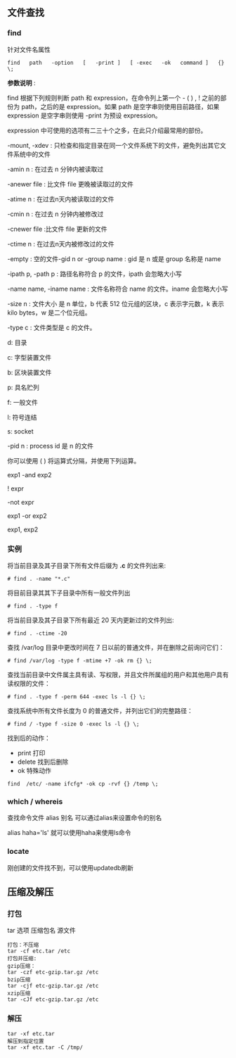 ## 文件查找

### find 
针对文件名属性


```
find   path   -option   [   -print ]   [ -exec   -ok   command ]   {} \;
```

**参数说明** :

find 根据下列规则判断 path 和 expression，在命令列上第一个 - ( ) , ! 之前的部份为 path，之后的是 expression。如果 path 是空字串则使用目前路径，如果 expression 是空字串则使用 -print 为预设 expression。

expression 中可使用的选项有二三十个之多，在此只介绍最常用的部份。

-mount, -xdev : 只检查和指定目录在同一个文件系统下的文件，避免列出其它文件系统中的文件

-amin n : 在过去 n 分钟内被读取过

-anewer file : 比文件 file 更晚被读取过的文件

-atime n : 在过去n天内被读取过的文件

-cmin n : 在过去 n 分钟内被修改过

-cnewer file :比文件 file 更新的文件

-ctime n : 在过去n天内被修改过的文件

-empty : 空的文件-gid n or -group name : gid 是 n 或是 group 名称是 name

-ipath p, -path p : 路径名称符合 p 的文件，ipath 会忽略大小写

-name name, -iname name : 文件名称符合 name 的文件。iname 会忽略大小写

-size n : 文件大小 是 n 单位，b 代表 512 位元组的区块，c 表示字元数，k 表示 kilo bytes，w 是二个位元组。

-type c : 文件类型是 c 的文件。

d: 目录

c: 字型装置文件

b: 区块装置文件

p: 具名贮列

f: 一般文件

l: 符号连结

s: socket

-pid n : process id 是 n 的文件

你可以使用 ( ) 将运算式分隔，并使用下列运算。

exp1 -and exp2

! expr

-not expr

exp1 -or exp2

exp1, exp2

### 实例

将当前目录及其子目录下所有文件后缀为 **.c** 的文件列出来:

```
# find . -name "*.c"
```

将目前目录其其下子目录中所有一般文件列出

```
# find . -type f
```

将当前目录及其子目录下所有最近 20 天内更新过的文件列出:

```
# find . -ctime -20
```

查找 /var/log 目录中更改时间在 7 日以前的普通文件，并在删除之前询问它们：

```
# find /var/log -type f -mtime +7 -ok rm {} \;
```

查找当前目录中文件属主具有读、写权限，并且文件所属组的用户和其他用户具有读权限的文件：

```
# find . -type f -perm 644 -exec ls -l {} \;
```

查找系统中所有文件长度为 0 的普通文件，并列出它们的完整路径：

```
# find / -type f -size 0 -exec ls -l {} \;
```
找到后的动作：
- print 打印
- delete 找到后删除
- ok 特殊动作

```
find  /etc/ -name ifcfg* -ok cp -rvf {} /temp \;
```



### which / whereis

查找命令文件
alias 别名
可以通过alias来设置命令的别名

alias haha='ls'
就可以使用haha来使用ls命令

### locate

刚创建的文件找不到，可以使用updatedb刷新

## 压缩及解压

### 打包
tar 选项 压缩包名 源文件
```
打包：不压缩
tar -cf etc.tar /etc
打包并压缩:
gzip压缩：
tar -czf etc-gzip.tar.gz /etc
bzip压缩
tar -cjf etc-gzip.tar.gz /etc
xzip压缩
tar -cJf etc-gzip.tar.gz /etc
```
### 解压
```
tar -xf etc.tar
解压到指定位置
tar -xf etc.tar -C /tmp/
```
